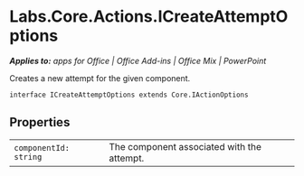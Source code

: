 
# Labs.Core.Actions.ICreateAttemptOptions

 _**Applies to:** apps for Office | Office Add-ins | Office Mix | PowerPoint_

Creates a new attempt for the given component.

```
interface ICreateAttemptOptions extends Core.IActionOptions
```


## Properties


|||
|:-----|:-----|
| `componentId: string`|The component associated with the attempt.|
